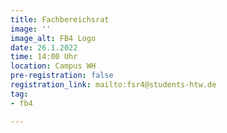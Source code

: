 ```yaml
---
title: Fachbereichsrat
image: ''
image_alt: FB4 Logo
date: 26.1.2022
time: 14:00 Uhr
location: Campus WH
pre-registration: false
registration_link: mailto:fsr4@students-htw.de
tag:
- fb4

---
```

